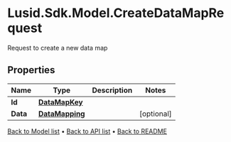 # Lusid.Sdk.Model.CreateDataMapRequest
Request to create a new data map

## Properties

Name | Type | Description | Notes
------------ | ------------- | ------------- | -------------
**Id** | [**DataMapKey**](DataMapKey.md) |  | 
**Data** | [**DataMapping**](DataMapping.md) |  | [optional] 

[Back to Model list](../README.md#documentation-for-models) &#8226; [Back to API list](../README.md#documentation-for-api-endpoints) &#8226; [Back to README](../README.md)

